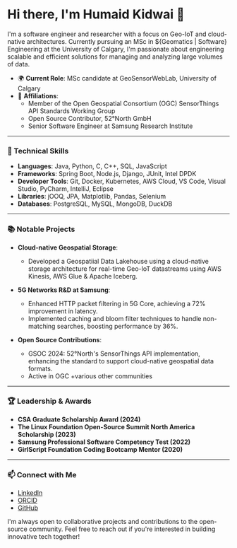 # Hi there, I'm Humaid Kidwai 👋

I'm a software engineer and researcher with a focus on Geo-IoT and cloud-native architectures. Currently pursuing an MSc in ${Geomatics | Software} Engineering at the University of Calgary, I'm passionate about engineering scalable and efficient solutions for managing and analyzing large volumes of data.

- 🌍 **Current Role**: MSc candidate at GeoSensorWebLab, University of Calgary
- 🏢 **Affiliations**:
  - Member of the Open Geospatial Consortium (OGC) SensorThings API Standards Working Group
  - Open Source Contributor, 52°North GmbH
  - Senior Software Engineer at Samsung Research Institute

---

### 🔧 Technical Skills

- **Languages**: Java, Python, C, C++, SQL, JavaScript
- **Frameworks**: Spring Boot, Node.js, Django, JUnit, Intel DPDK
- **Developer Tools**: Git, Docker, Kubernetes, AWS Cloud, VS Code, Visual Studio, PyCharm, IntelliJ, Eclipse
- **Libraries**: jOOQ, JPA, Matplotlib, Pandas, Selenium
- **Databases**: PostgreSQL, MySQL, MongoDB, DuckDB

---

### 📚 Notable Projects

- **Cloud-native Geospatial Storage**:
  - Developed a Geospatiial Data Lakehouse using a cloud-native storage architecture for real-time Geo-IoT datastreams using AWS Kinesis, AWS Glue & Apache Iceberg.

- **5G Networks R&D at Samsung**:
  - Enhanced HTTP packet filtering in 5G Core, achieving a 72% improvement in latency.
  - Implemented caching and bloom filter techniques to handle non-matching searches, boosting performance by 36%.

- **Open Source Contributions**:
  - GSOC 2024: 52°North's SensorThings API implementation, enhancing the standard to support cloud-native geospatial data formats.
  - Active in OGC +various other communities

---

### 🏆 Leadership & Awards

- **CSA Graduate Scholarship Award (2024)**
- **The Linux Foundation Open-Source Summit North America Scholarship (2023)**
- **Samsung Professional Software Competency Test (2022)**
- **GirlScript Foundation Coding Bootcamp Mentor (2020)**

---

### 📫 Connect with Me

- [LinkedIn](https://linkedin.com/in/humaid-kidwai/)
- [ORCID](https://orcid.org/0000-0002-2667-5642)
- [GitHub](https://github.com/humaidkidwai)

I'm always open to collaborative projects and contributions to the open-source community. Feel free to reach out if you're interested in building innovative tech together!
